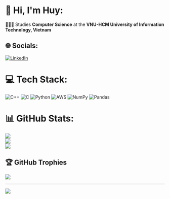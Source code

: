 # 💫 Hi, I'm Huy:
👨🏼‍🎓 Studies **Computer Science** at the **VNU-HCM University of Information Technology, Vietnam**<br>


## 🌐 Socials:
[![LinkedIn](https://img.shields.io/badge/LinkedIn-%230077B5.svg?logo=linkedin&logoColor=white)](https://linkedin.com/in/huyngo06) 

# 💻 Tech Stack:
![C++](https://img.shields.io/badge/c++-%2300599C.svg?style=for-the-badge&logo=c%2B%2B&logoColor=white) ![C](https://img.shields.io/badge/c-%2300599C.svg?style=for-the-badge&logo=c&logoColor=white) ![Python](https://img.shields.io/badge/python-3670A0?style=for-the-badge&logo=python&logoColor=ffdd54) ![AWS](https://img.shields.io/badge/AWS-%23FF9900.svg?style=for-the-badge&logo=amazon-aws&logoColor=white) ![NumPy](https://img.shields.io/badge/numpy-%23013243.svg?style=for-the-badge&logo=numpy&logoColor=white) ![Pandas](https://img.shields.io/badge/pandas-%23150458.svg?style=for-the-badge&logo=pandas&logoColor=white)
# 📊 GitHub Stats:
![](https://github-readme-stats.vercel.app/api?username=gitHuyNgo&theme=dark&hide_border=false&include_all_commits=false&count_private=false)<br/>
![](https://github-readme-streak-stats.herokuapp.com/?user=gitHuyNgo&theme=dark&hide_border=false)<br/>
![](https://github-readme-stats.vercel.app/api/top-langs/?username=gitHuyNgo&theme=dark&hide_border=false&include_all_commits=false&count_private=false&layout=compact)

## 🏆 GitHub Trophies
![](https://github-profile-trophy.vercel.app/?username=gitHuyNgo&theme=radical&no-frame=false&no-bg=true&margin-w=4)

---
[![](https://visitcount.itsvg.in/api?id=gitHuyNgo&icon=0&color=0)](https://visitcount.itsvg.in)

<!-- Proudly created with GPRM ( https://gprm.itsvg.in ) -->
